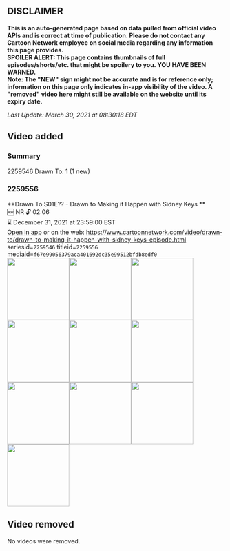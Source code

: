 ## DISCLAIMER
**This is an auto-generated page based on data pulled from official video APIs and is correct at time of publication. Please do not contact any Cartoon Network employee on social media regarding any information this page provides.**  
**SPOILER ALERT: This page contains thumbnails of full episodes/shorts/etc. that might be spoilery to you. YOU HAVE BEEN WARNED.**  
**Note: The "NEW" sign might not be accurate and is for reference only; information on this page only indicates in-app visibility of the video. A "removed" video here might still be available on the website until its expiry date.**  

_Last Update: March 30, 2021 at 08:30:18 EDT_
## Video added
### Summary
2259546 Drawn To: 1 (1 new)  
### 2259556
**Drawn To S01E?? - Drawn to Making it Happen with Sidney Keys **  
🆕 NR 🔓 02:06  
⌛ December 31, 2021 at 23:59:00 EST  
[Open in app](https://cnvideo.sercomkc.org/redirector.html?type=cnapp&seriesid=10000000000&titleid=2259556&mediaid=f67e99056379aca401692dc35e99512bfdb8edf0) or on the web: https://www.cartoonnetwork.com/video/drawn-to/drawn-to-making-it-happen-with-sidney-keys-episode.html  
seriesid=`2259546` titleid=`2259556` mediaid=`f67e99056379aca401692dc35e99512bfdb8edf0`  
<a href="https://s3.amazonaws.com/cartoonorchestrator/2259556_001_1280x720.jpg"><img src="https://s3.amazonaws.com/cartoonorchestrator/2259556_001_640x360.jpg" height="144px" /></a><a href="https://s3.amazonaws.com/cartoonorchestrator/2259556_002_1280x720.jpg"><img src="https://s3.amazonaws.com/cartoonorchestrator/2259556_002_640x360.jpg" height="144px" /></a><a href="https://s3.amazonaws.com/cartoonorchestrator/2259556_003_1280x720.jpg"><img src="https://s3.amazonaws.com/cartoonorchestrator/2259556_003_640x360.jpg" height="144px" /></a><a href="https://s3.amazonaws.com/cartoonorchestrator/2259556_004_1280x720.jpg"><img src="https://s3.amazonaws.com/cartoonorchestrator/2259556_004_640x360.jpg" height="144px" /></a><a href="https://s3.amazonaws.com/cartoonorchestrator/2259556_005_1280x720.jpg"><img src="https://s3.amazonaws.com/cartoonorchestrator/2259556_005_640x360.jpg" height="144px" /></a><a href="https://s3.amazonaws.com/cartoonorchestrator/2259556_006_1280x720.jpg"><img src="https://s3.amazonaws.com/cartoonorchestrator/2259556_006_640x360.jpg" height="144px" /></a><a href="https://s3.amazonaws.com/cartoonorchestrator/2259556_007_1280x720.jpg"><img src="https://s3.amazonaws.com/cartoonorchestrator/2259556_007_640x360.jpg" height="144px" /></a><a href="https://s3.amazonaws.com/cartoonorchestrator/2259556_008_1280x720.jpg"><img src="https://s3.amazonaws.com/cartoonorchestrator/2259556_008_640x360.jpg" height="144px" /></a><a href="https://s3.amazonaws.com/cartoonorchestrator/2259556_009_1280x720.jpg"><img src="https://s3.amazonaws.com/cartoonorchestrator/2259556_009_640x360.jpg" height="144px" /></a><a href="https://s3.amazonaws.com/cartoonorchestrator/2259556_010_1280x720.jpg"><img src="https://s3.amazonaws.com/cartoonorchestrator/2259556_010_640x360.jpg" height="144px" /></a>
## Video removed
No videos were removed.  
